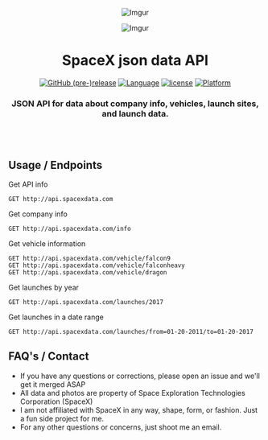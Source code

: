 <div align="center">

![Imgur](http://i.imgur.com/eL73Iit.png)

![Imgur](http://i.imgur.com/EdfIdgC.jpg)

# SpaceX json data API

[![GitHub (pre-)release](https://img.shields.io/github/release/jakewmeyer/SpaceX-API/all.svg)]()
[![Language](https://img.shields.io/badge/language-Ruby-red.svg)]()
[![license](https://img.shields.io/github/license/mashape/apistatus.svg)]()
[![Platform](https://img.shields.io/badge/platform-REST--API-brightgreen.svg)]()

### JSON API for data about company info, vehicles, launch sites, and launch data.
<br></br>
</div>

## Usage / Endpoints
Get API info
```http
GET http://api.spacexdata.com
```

Get company info
```http
GET http://api.spacexdata.com/info
```

Get vehicle information
```http
GET http://api.spacexdata.com/vehicle/falcon9
GET http://api.spacexdata.com/vehicle/falconheavy
GET http://api.spacexdata.com/vehicle/dragon
```
Get launches by year
```http
GET http://api.spacexdata.com/launches/2017
```

Get launches in a date range
```http
GET http://api.spacexdata.com/launches/from=01-20-2011/to=01-20-2017
```

## FAQ's / Contact
* If you have any questions or corrections, please open an issue and we'll get it merged ASAP
* All data and photos are property of Space Exploration Technologies Corporation (SpaceX)
* I am not affiliated with SpaceX in any way, shape, form, or fashion. Just a fun side project for me.
* For any other questions or concerns, just shoot me an email.
